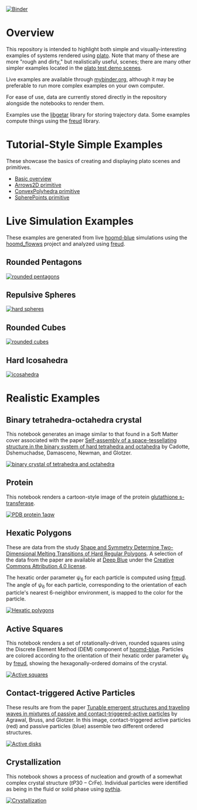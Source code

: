 
[![Binder](https://mybinder.org/badge_logo.svg)](https://mybinder.org/v2/gh/glotzerlab/plato-gallery/master)

# Overview

This repository is intended to highlight both simple and visually-interesting examples of systems rendered using [plato](https://plato-draw.readthedocs.io). Note that many of these are more "rough and dirty," but realistically useful, scenes; there are many other simpler examples located in the [plato test demo scenes](https://github.com/glotzerlab/plato/blob/master/test/test_scenes.py).

Live examples are available through [mybinder.org](https://mybinder.org/v2/gh/glotzerlab/plato-gallery/master), although it may be preferable to run more complex examples on your own computer.

For ease of use, data are currently stored directly in the repository alongside the notebooks to render them.

Examples use the [libgetar](https://github.com/glotzerlab/libgetar) library for storing trajectory data. Some examples compute things using the [freud](https://github.com/glotzerlab/freud) library.

# Tutorial-Style Simple Examples

These showcase the basics of creating and displaying plato scenes and primitives.

- [Basic overview](https://github.com/glotzerlab/plato-gallery/blob/master/tutorials/Basic%20overview.ipynb)
- [Arrows2D primitive](https://github.com/glotzerlab/plato-gallery/blob/master/tutorials/Arrows2D.ipynb)
- [ConvexPolyhedra primitive](https://github.com/glotzerlab/plato-gallery/blob/master/tutorials/ConvexPolyhedra.ipynb)
- [SpherePoints primitive](https://github.com/glotzerlab/plato-gallery/blob/master/tutorials/SpherePoints.ipynb)

# Live Simulation Examples

These examples are generated from live [hoomd-blue](https://github.com/glotzerlab/hoomd-blue) simulations using the [hoomd_flowws](https://github.com/klarh/hoomd_flowws) project and analyzed using [freud](https://github.com/glotzerlab/freud).

## Rounded Pentagons

[![rounded pentagons](gallery/flowws_pentagons_matplotlib.png "assembly of rounded pentagons")](https://github.com/glotzerlab/plato-gallery/blob/master/flowws/rounded_pentagons/Rounded%20Pentagons.ipynb)

## Repulsive Spheres

[![hard spheres](gallery/flowws_spheres_povray.png "assembly of spheres")](https://github.com/glotzerlab/plato-gallery/blob/master/flowws/spheres/Spheres.ipynb)

## Rounded Cubes

[![rounded cubes](gallery/flowws_cubes_povray.png "assembly of rounded cubes")](https://github.com/glotzerlab/plato-gallery/blob/master/flowws/rounded_cubes/Rounded%20Cubes.ipynb)

## Hard Icosahedra

[![icosahedra](gallery/flowws_icosahedra_fresnel.png "assembly of hard icosahedra")](https://github.com/glotzerlab/plato-gallery/blob/master/flowws/icosahedra/Icosahedra.ipynb)

# Realistic Examples

## Binary tetrahedra-octahedra crystal

This notebook generates an image similar to that found in a Soft Matter cover associated with the paper [Self-assembly of a space-tessellating structure in the binary system of hard tetrahedra and octahedra](http://pubs.rsc.org/en/content/articlelanding/2016/sm/c6sm01180b) by Cadotte, Dshemuchadse, Damasceno, Newman, and Glotzer.

[![binary crystal of tetrahedra and octahedra](gallery/tetrahedra_octahedra_povray.png "binary crystal of tetrahedra and octahedra")](https://github.com/glotzerlab/plato-gallery/blob/master/tetrahedra_octahedra/Soft%20Matter%20Cover.ipynb)

## Protein

This notebook renders a cartoon-style image of the protein [glutathione s-transferase](https://www.rcsb.org/structure/1AQW).

[![PDB protein 1aqw](gallery/protein_vispy.png "PDB protein 1aqw")](https://github.com/glotzerlab/plato-gallery/blob/master/protein/Protein%20example.ipynb?viewer=nbviewer)

## Hexatic Polygons

These are data from the study [Shape and Symmetry Determine Two-Dimensional Melting Transitions of Hard Regular Polygons](https://dx.doi.org/10.1103/PhysRevX.7.021001). A selection of the data from the paper are available at [Deep Blue](https://deepblue.lib.umich.edu/data/concern/generic_works/rb68xb988?locale=en) under the [Creative Commons Attribution 4.0 license](https://creativecommons.org/licenses/by/4.0/legalcode).

The hexatic order parameter $\psi_6$ for each particle is computed using [freud](https://bitbucket.org/glotzer/freud). The angle of $\psi_6$ for each particle, corresponding to the orientation of each particle's nearest 6-neighbor environment, is mapped to the color for the particle.

[![Hexatic polygons](gallery/hexatic_polygons_vispy.png "Hexatic polygons")](https://github.com/glotzerlab/plato-gallery/blob/master/hexatic_polygons/Hexatic%20Polygons.ipynb?viewer=nbviewer)

## Active Squares

This notebook renders a set of rotationally-driven, rounded squares using the Discrete Element Method (DEM) component of [hoomd-blue](https://glotzerlab.engin.umich.edu/hoomd-blue/). Particles are colored according to the orientation of their hexatic order parameter $\psi_6$ by [freud](https://glotzerlab.engin.umich.edu/freud/), showing the hexagonally-ordered domains of the crystal.

[![Active squares](gallery/active_squares_matplotlib.png "Active squares")](https://github.com/glotzerlab/plato-gallery/blob/master/active_squares/Active%20Squares.ipynb?viewer=nbviewer)

## Contact-triggered Active Particles

These results are from the paper [Tunable emergent structures and traveling waves in mixtures of passive and contact-triggered-active particles](https://dx.doi.org/10.1039/C7SM00888K) by Agrawal, Bruss, and Glotzer. In this image, contact-triggered active particles (red) and passive particles (blue) assemble two different ordered structures.

[![Active disks](gallery/contact_active_particles_matplotlib.png "Active disks")](https://github.com/glotzerlab/plato-gallery/blob/master/contact_active_particles/Contact-triggered%20Active%20Particles.ipynb?viewer=nbviewer)

## Crystallization

This notebook shows a process of nucleation and growth of a somewhat complex crystal structure ($tP30-\text{CrFe}$). Individual particles were identified as being in the fluid or solid phase using [pythia](https://pythia-learn.readthedocs.io).

[![Crystallization](gallery/crystallization_vispy_2.png "Crystallization")](https://github.com/glotzerlab/plato-gallery/blob/master/crystallization/Crystallization.ipynb?viewer=nbviewer)

